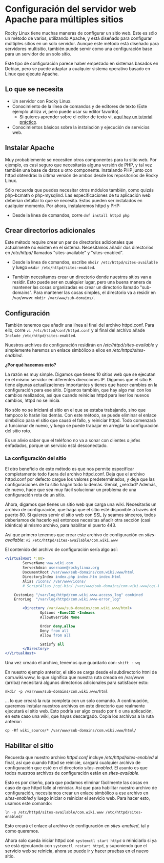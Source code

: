 # Configuración del servidor web Apache para múltiples sitios

Rocky Linux tiene muchas maneras de configurar un sitio web. Este es sólo un método de varios, utilizando Apache, y está diseñado para configurar múltiples sitios en un solo servidor. Aunque este método está diseñado para servidores multisitio, también puede servir como una configuración base para un servidor de un solo sitio.

Este tipo de configuración parece haber empezado en sistemas basados en Debian, pero se puede adaptar a cualquier sistema operativo basado en Linux que ejecute Apache.

## Lo que se necesita
* Un servidor con Rocky Linux.
* Conocimiento de la línea de comandos y de editores de texto (Este ejemplo utiliza *vi*, pero puede usar su editor favorito).
    * Si quieres aprender sobre el editor de texto vi, [aquí hay un tutorial práctico](https://www.tutorialspoint.com/unix/unix-vi-editor.htm).
* Conocimientos básicos sobre la instalación y ejecución de servicios web.

## Instalar Apache
Muy probablemente se necesiten otros componentes para tu sitio web. Por ejemplo, es casi seguro que necesitarás alguna versión de PHP, y tal vez también una base de datos u otro componente. Instalando PHP junto con httpd obtendrás la última versión de ambos desde los repositorios de Rocky Linux.

Sólo recuerda que puedes necesitar otros módulos también, como quizás php-bcmath o php-mysqlind. Las especificaciones de tu aplicación web deberían detallar lo que se necesita. Estos pueden ser instalados en cualquier momento. Por ahora, instalaremos httpd y PHP:

* Desde la línea de comandos, corre `dnf install httpd php`

## Crear directorios adicionales

Este método require crear un par de directorios adicionales que actualmente no existen en el sistema. Necesitamos añadir dos directorios en */etc/httpd/* llamados "sites-available" y "sites-enabled".

* Desde la línea de comandos, escribe `mkdir /etc/httpd/sites-available` y luego `mkdir /etc/httpd/sites-enabled`.

* También necesitamos crear un directorio donde nuestros sitios van a residir. Esto puede ser en cualquier lugar, pero una buena manera de mantener las cosas organizadas es crear un directorio llamado "sub-domains". Para mantener las cosas simples, el directorio va a residir en /var/www: `mkdir /var/www/sub-domains/`.

## Configuración
También tenemos que añadir una línea al final del archivo httpd.conf. Para ello, corre `vi /etc/httpd/conf/httpd.conf` y al final del archivo añade `Include /etc/httpd/sites-enabled`.

Nuestros archivos de configuración residirán en */etc/httpd/sites-available* y simplemente haremos un enlace simbólico a ellos en */etc/httpd/sites-enabled*.

**¿Por qué hacemos esto?**

La razón es muy simple. Digamos que tienes 10 sitios web que se ejecutan en el mismo servidor en diferentes direcciones IP. Digamos que el sitio B tiene algunas actualizaciones importantes y tienes que hacer cambios en la configuración para ese sitio. Digamos también, que hay algo mal con los cambios realizados, así que cuando reinicias httpd para leer los nuevos cambios, httpd no se inicia.

No sólo no se iniciará el sitio en el que se estaba trabajando, sino que tampoco lo harán los demás. Con este método, se puede eliminar el enlace simbólico para el sitio que causó el fallo, y reiniciar httpd. Todo comenzará a funcionar de nuevo, y luego se puede trabajar en arreglar la configuración del sitio roto.

Es un alivio saber que el teléfono no va a sonar con clientes o jefes enfadados, porque un servicio está desconectado.

### La configuración del sitio
El otro beneficio de este método es que nos permite especificar completamente todo fuera del archivo httpd.conf. Deja que el archivo httpd.conf por defecto cargue los valores predeterminados, y deja que las configuraciones de tu sitio hagan todo lo demás. Genial, ¿verdad? Además, de nuevo, hace que sea muy fácil solucionar un problema de una configuración rota de un sitio.

Ahora, digamos que tienes un sitio web que carga una wiki. Necesitarás un archivo de configuración, que haga que el sitio esté disponible a través del puerto 80. Si quieres servir el sitio web con SSL (y seamos sinceros, todos deberíamos de hacerlo ya) entonces necesitas añadir otra sección (casi idéntica) al mismo archivo, para habilitar el puerto 443.

Así que primero tenemos que crear este archivo de configuración en *sites-available*: `vi /etc/httpd/sites-available/com.wiki.www`

El contenido del archivo de configuración sería algo así:

```apache
<VirtualHost *:80>
        ServerName www.wiki.com 
        ServerAdmin username@rockylinux.org
        DocumentRoot /var/www/sub-domains/com.wiki.www/html
        DirectoryIndex index.php index.htm index.html
        Alias /icons/ /var/www/icons/
        # ScriptAlias /cgi-bin/ /var/www/sub-domains/com.wiki.www/cgi-bin/

    CustomLog "/var/log/httpd/com.wiki.www-access_log" combined
    ErrorLog  "/var/log/httpd/com.wiki.www-error_log"

        <Directory /var/www/sub-domains/com.wiki.www/html>
                Options -ExecCGI -Indexes
                AllowOverride None

                Order deny,allow
                Deny from all
                Allow from all

                Satisfy all
        </Directory>
</VirtualHost>
```
Una vez creado el archivo, tenemos que guardarlo con: `shift : wq`

En nuestro ejemplo anterior, el sitio se carga desde el subdirectorio html de com.wiki.www, lo que significa que nuestra ruta creada en /var/www (arriba) necesitará algunos directorios adicionales para satisfacer esto:

`mkdir -p /var/www/sub-domains/com.wiki.www/html`

... lo que creará la ruta completa con un solo comando. A continuación, queremos instalar nuestros archivos en este directorio que realmente ejecutará el sitio web. Esto podría ser algo creado por ti o una aplicación, en este caso una wiki, que hayas descargado. Copia los archivos a la ruta anterior:

`cp -Rf wiki_source/* /var/www/sub-domains/com.wiki.www/html/`

## Habilitar el sitio

Recuerda que nuestro archivo *httpd.conf* incluye */etc/httpd/sites-enabled* al final, así que cuando httpd se reinicie, cargará cualquier archivo de configuración que esté en el directorio *sites-enabled*. El asunto es que todos nuestros archivos de configuración están en *sites-available*.

Esto es por diseño, para que podamos eliminar fácilmente las cosas en caso de que httpd falle al reiniciar. Así que para habilitar nuestro archivo de configuración, necesitamos crear un enlace simbólico a ese archivo en *sites-enabled* y luego iniciar o reiniciar el servicio web. Para hacer esto, usamos este comando:

`ln -s /etc/httpd/sites-available/com.wiki.www /etc/httpd/sites-enabled/`

Esto creará el enlace al archivo de configuración en *sites-enabled*, tal y como queremos.

Ahora solo queda iniciar httpd con `systemctl start httpd` o reiniciarlo si ya se está ejecutando con `systemctl restart httpd`, y suponiendo que el servicio web se reinicia, ahora se puede ir y hacer pruebas en el nuevo sitio.

